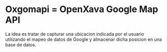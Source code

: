 Oxgomapi = OpenXava Google Map API
=================================
La idea es tratar de capturar una ubicacion indicada por el usuario utilizando el mapeo de datos de Google y almacenar dicha posicion en una base de datos.